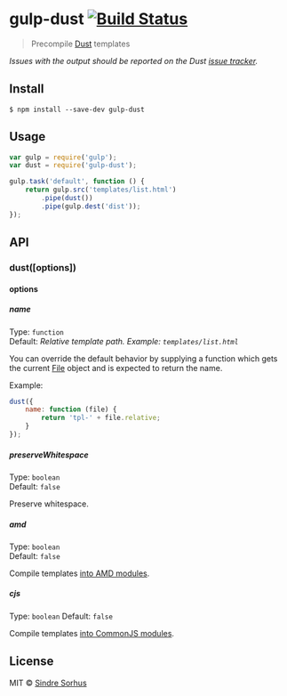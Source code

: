 # gulp-dust [![Build Status](https://travis-ci.org/sindresorhus/gulp-dust.svg?branch=master)](https://travis-ci.org/sindresorhus/gulp-dust)

> Precompile [Dust](https://github.com/linkedin/dustjs) templates

*Issues with the output should be reported on the Dust [issue tracker](https://github.com/linkedin/dustjs/issues).*


## Install

```
$ npm install --save-dev gulp-dust
```


## Usage

```js
var gulp = require('gulp');
var dust = require('gulp-dust');

gulp.task('default', function () {
	return gulp.src('templates/list.html')
		.pipe(dust())
		.pipe(gulp.dest('dist'));
});
```


## API

### dust([options])

#### options

##### name

Type: `function`  
Default: *Relative template path. Example: `templates/list.html`*

You can override the default behavior by supplying a function which gets the current [File](https://github.com/wearefractal/vinyl#constructoroptions) object and is expected to return the name.

Example:

```js
dust({
	name: function (file) {
		return 'tpl-' + file.relative;
	}
});
```

##### preserveWhitespace

Type: `boolean`  
Default: `false`

Preserve whitespace.

##### amd

Type: `boolean`  
Default: `false`

Compile templates [into AMD modules](http://www.dustjs.com/guides/rendering/#browser-amd-requirejs).

##### cjs

Type: `boolean`
Default: `false`

Compile templates [into CommonJS modules](http://www.dustjs.com/guides/rendering/#node-load-precompiled-templates).


## License

MIT © [Sindre Sorhus](http://sindresorhus.com)

